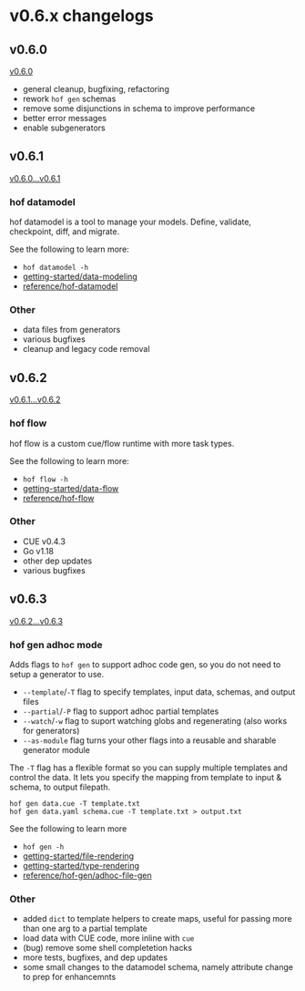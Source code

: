 # v0.6.x changelogs

## v0.6.0

[v0.6.0](https://github.com/hofstadter-io/hof/compare/v0.5.17...v0.6.0)

- general cleanup, bugfixing, refactoring
- rework `hof gen` schemas
- remove some disjunctions in schema to improve performance
- better error messages
- enable subgenerators

## v0.6.1

[v0.6.0...v0.6.1](https://github.com/hofstadter-io/hof/compare/v0.6.0...v0.6.1)

### hof datamodel

hof datamodel is a tool to manage your models.
Define, validate, checkpoint, diff, and migrate.

See the following to learn more:

- `hof datamodel -h`
- [getting-started/data-modeling](https://docs.hofstadter.io/getting-started/data-modeling/)
- [reference/hof-datamodel](https://docs.hofstadter.io/reference/hof-datamodel/)

### Other

- data files from generators
- various bugfixes
- cleanup and legacy code removal

## v0.6.2

[v0.6.1...v0.6.2](https://github.com/hofstadter-io/hof/compare/v0.6.1...v0.6.2)

### hof flow

hof flow is a custom cue/flow runtime with more task types.

See the following to learn more:

- `hof flow -h`
- [getting-started/data-flow](https://docs.hofstadter.io/getting-started/data-flow/)
- [reference/hof-flow](https://docs.hofstadter.io/reference/hof-flow/)

### Other

- CUE v0.4.3
- Go v1.18
- other dep updates
- various bugfixes


## v0.6.3

[v0.6.2...v0.6.3](https://github.com/hofstadter-io/hof/compare/v0.6.2...v0.6.3)

### hof gen adhoc mode

Adds flags to `hof gen` to support adhoc code gen,
so you do not need to setup a generator to use.

- `--template`/`-T` flag to specify templates, input data, schemas, and output files
- `--partial`/`-P` flag to support adhoc partial templates
- `--watch`/`-w` flag to suport watching globs and regenerating (also works for generators)
- `--as-module` flag turns your other flags into a reusable and sharable generator module

The `-T` flag has a flexible format so you can
supply multiple templates and control the data.
It lets you specify the mapping from template
to input & schema, to output filepath.

```
hof gen data.cue -T template.txt
hof gen data.yaml schema.cue -T template.txt > output.txt
```

See the following to learn more

- `hof gen -h`
- [getting-started/file-rendering](https://docs.hofstadter.io/getting-started/file-rendering/)
- [getting-started/type-rendering](https://docs.hofstadter.io/getting-started/type-rendering/)
- [reference/hof-gen/adhoc-file-gen](https://docs.hofstadter.io/reference/hof-gen/adhoc-file-gen/)

### Other

- added `dict` to template helpers to create maps, useful for passing more than one arg to a partial template
- load data with CUE code, more inline with `cue`
- (bug) remove some shell completetion hacks
- more tests, bugfixes, and dep updates
- some small changes to the datamodel schema, namely attribute change to prep for enhancemnts

